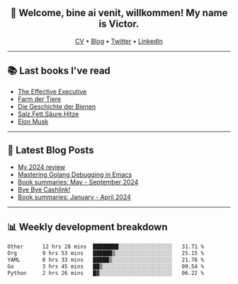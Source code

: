 <h2 align="center">👋 Welcome, bine ai venit, willkommen! My name is Victor. </h2>
<p align="center">
  <a href="https://dornea.nu/cv">CV</a> •
  <a href="https://blog.dornea.nu">Blog</a> •
  <a href="https://twitter.com/victordorneanu">Twitter</a> •
  <a href="https://www.linkedin.com/in/victor-dorneanu/">LinkedIn</a> 
</p>

  <!--
  **dorneanu/dorneanu** is a ✨ _special_ ✨ repository because its `README.md` (this file) appears on your GitHub profile.

  Here are some ideas to get you started:

  - 🔭 I’m currently working on ...
  - 🌱 I’m currently learning ...
  - 👯 I’m looking to collaborate on ...
  - 🤔 I’m looking for help with ...
  - 💬 Ask me about ...
  - 📫 How to reach me: ...
  - 😄 Pronouns: ...
  - ⚡ Fun fact: ...
  -->

---

## 📚 Last books I've read

<!--START_SECTION:books-->
* [The Effective Executive](https://brainfck.org/book/the-effective-executive/)
* [Farm der Tiere](https://brainfck.org/book/farm-der-tiere/)
* [Die Geschichte der Bienen](https://brainfck.org/book/die-geschichte-der-bienen/)
* [Salz.Fett.Säure.Hitze](https://brainfck.org/book/salz.fett.s%C3%A4ure.hitze/)
* [Elon Musk](https://brainfck.org/book/elon-musk/)
<!--END_SECTION:books-->

---

## 📝 Latest Blog Posts

<!--START_SECTION:blog-->
* [My 2024 review](https://blog.dornea.nu/2024/12/19/my-2024-review/)
* [Mastering Golang Debugging in Emacs](https://blog.dornea.nu/2024/11/28/mastering-golang-debugging-in-emacs/)
* [Book summaries: May - September 2024](https://blog.dornea.nu/2024/10/16/book-summaries-may-september-2024/)
* [Bye Bye Cashlink!](https://blog.dornea.nu/2024/07/11/bye-bye-cashlink/)
* [Book summaries: January - April 2024](https://blog.dornea.nu/2024/05/05/book-summaries-january-april-2024/)
<!--END_SECTION:blog-->

---

## 📊 **Weekly development breakdown**

<!--START_SECTION:waka-->

```txt
Other      12 hrs 28 mins  ████████░░░░░░░░░░░░░░░░░   31.71 %
Org        9 hrs 53 mins   ██████▒░░░░░░░░░░░░░░░░░░   25.15 %
YAML       8 hrs 33 mins   █████▒░░░░░░░░░░░░░░░░░░░   21.76 %
Go         3 hrs 45 mins   ██▒░░░░░░░░░░░░░░░░░░░░░░   09.54 %
Python     2 hrs 26 mins   █▓░░░░░░░░░░░░░░░░░░░░░░░   06.22 %
```

<!--END_SECTION:waka-->
